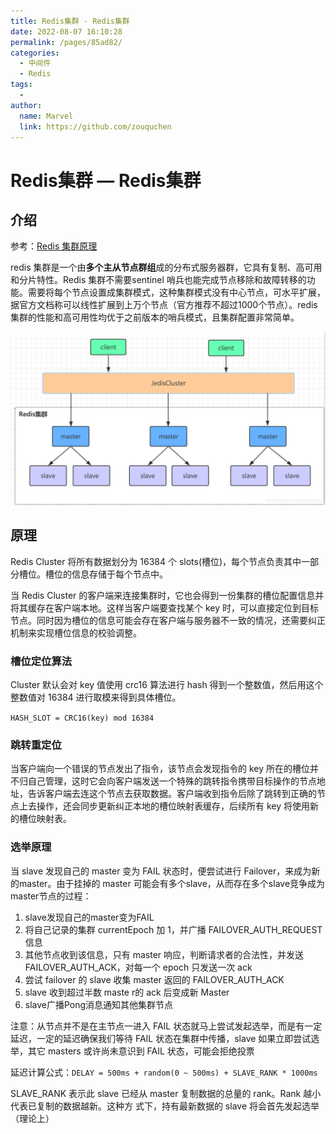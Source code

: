 ```yaml
---
title: Redis集群 - Redis集群
date: 2022-08-07 16:10:28
permalink: /pages/85ad82/
categories:
  - 中间件
  - Redis
tags:
  - 
author: 
  name: Marvel
  link: https://github.com/zouquchen
---
```

# Redis集群 — Redis集群

## 介绍

参考：[Redis 集群原理](https://blog.csdn.net/xueguchen/article/details/109847085)

redis 集群是一个由**多个主从节点群组**成的分布式服务器群，它具有复制、高可用和分片特性。Redis 集群不需要sentinel 哨兵也能完成节点移除和故障转移的功能。需要将每个节点设置成集群模式，这种集群模式没有中心节点，可水平扩展，据官方文档称可以线性扩展到上万个节点（官方推荐不超过1000个节点）。redis集群的性能和高可用性均优于之前版本的哨兵模式，且集群配置非常简单。

![img](https://raw.githubusercontent.com/zouquchen/Images/main/imgs/Redis-cluster1.png)

## 原理

Redis Cluster 将所有数据划分为 16384 个 slots(槽位)，每个节点负责其中一部分槽位。槽位的信息存储于每个节点中。

当 Redis Cluster 的客户端来连接集群时，它也会得到一份集群的槽位配置信息并将其缓存在客户端本地。这样当客户端要查找某个 key 时，可以直接定位到目标节点。同时因为槽位的信息可能会存在客户端与服务器不一致的情况，还需要纠正机制来实现槽位信息的校验调整。

### 槽位定位算法

Cluster 默认会对 key 值使用 crc16 算法进行 hash 得到一个整数值，然后用这个整数值对 16384 进行取模来得到具体槽位。

`HASH_SLOT = CRC16(key) mod 16384`

### 跳转重定位

当客户端向一个错误的节点发出了指令，该节点会发现指令的 key 所在的槽位并不归自己管理，这时它会向客户端发送一个特殊的跳转指令携带目标操作的节点地址，告诉客户端去连这个节点去获取数据。客户端收到指令后除了跳转到正确的节点上去操作，还会同步更新纠正本地的槽位映射表缓存，后续所有 key 将使用新的槽位映射表。

### 选举原理

当 slave 发现自己的 master 变为 FAIL 状态时，便尝试进行 Failover，来成为新的master。由于挂掉的 master 可能会有多个slave，从而存在多个slave竞争成为master节点的过程：

1. slave发现自己的master变为FAIL
2. 将自己记录的集群 currentEpoch 加 1，并广播 FAILOVER_AUTH_REQUEST 信息
3. 其他节点收到该信息，只有 master 响应，判断请求者的合法性，并发送 FAILOVER_AUTH_ACK，对每一个 epoch 只发送一次 ack
4. 尝试 failover 的 slave 收集 master 返回的 FAILOVER_AUTH_ACK
5. slave 收到超过半数 maste r的 ack 后变成新 Master
6. slave广播Pong消息通知其他集群节点

注意：从节点并不是在主节点一进入 FAIL 状态就马上尝试发起选举，而是有一定延迟，一定的延迟确保我们等待 FAIL 状态在集群中传播，slave 如果立即尝试选举，其它 masters 或许尚未意识到 FAIL 状态，可能会拒绝投票

延迟计算公式：`DELAY = 500ms + random(0 ~ 500ms) + SLAVE_RANK * 1000ms`

SLAVE_RANK 表示此 slave 已经从 master 复制数据的总量的 rank。Rank 越小代表已复制的数据越新。这种方 式下，持有最新数据的 slave 将会首先发起选举（理论上）
